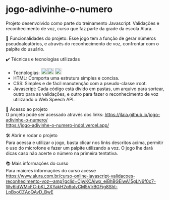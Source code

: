 # jogo-adivinhe-o-numero
Projeto desenvolvido como parte do treinamento Javascript: Validações e reconhecimento de voz, curso que faz parte da grade da
escola Alura.

🔨 Funcionalidades do projeto:
Esse jogo tem a função de gerar números pseudoaleatórios, e através do reconhecimento de voz, confrontar com o palpite do usuário.

✔️ Técnicas e tecnologias utilizadas
* Tecnologias: <img src="https://cdn.jsdelivr.net/gh/devicons/devicon/icons/html5/html5-original.svg" width="20" height="20" /><img src="https://cdn.jsdelivr.net/gh/devicons/devicon/icons/css3/css3-original.svg" width="20" height="20" /> <img src="https://cdn.jsdelivr.net/gh/devicons/devicon/icons/javascript/javascript-original.svg" width="20" height="20" />
* HTML: Comporta uma estrutura simples e concisa.
* CSS: Simples e de fácil manutenção com a pseudo-classe :root.
* Javascript: Cada código está divido em pastas, um arquivo para sortear, outro para as validações, e outro para fazer o
reconhecimento de voz utilizando o Web Speech API.

📁 Acesso ao projeto             
O projeto pode ser acessado através dos links:
https://jlaia.github.io/jogo-adivinhe-o-numero/                                                                     
https://jogo-adivinhe-o-numero-indol.vercel.app/

🛠️ Abrir e rodar o projeto                                   
Para acessa e utilizar o jogo, basta clicar nos links descritos acima, permitir o uso do microfone e fazer um palpite utilizando
a voz. O jogo lhe dará dicas caso não acerte o número na primeira tentativa.

📚 Mais informações do curso                                                               
Para maiores informações do curso acesse https://www.alura.com.br/curso-online-javascript-validacoes-reconhecimento-voz--amp?gclid=CjwKCAjwx_eiBhBGEiwA15gLN6f0c7-Wv6IdWMcFC-bKl_2XYakH2q9oIvCM5VlrBGFig8Sht-LpBxoCZAoQAvD_BwE
          
